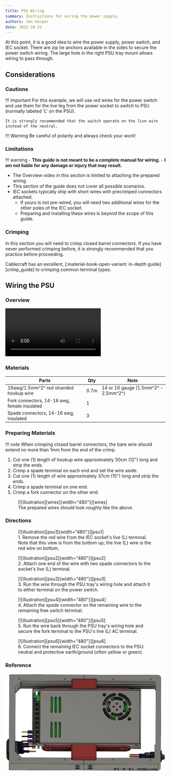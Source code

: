 ```yaml
---
title: PSU Wiring
summary: Instructions for wiring the power supply.
authors: Jon Harper
date: 2022-10-31
---
```


At this point, it is a good idea to wire the power supply, power switch, and IEC socket. There are zip tie anchors available in the sides to secure the power switch wiring. The large hole in the right PSU tray mount allows wiring to pass through.

## Considerations

### Cautions

!!! important
    For this example, we will use *red* wires for the power switch and use them for the *live* leg from the power socket to switch to PSU (normally labeled 'L' on the PSU).
    
    It is strongly recommended that the switch operate on the live wire instead of the neutral.

!!! Warning
    Be careful of polarity and always check your work!

### Limitations

!!! warning 
    - **This guide is not meant to be a complete manual for wiring.**
    - **I am not liable for any damage or injury that may result.**

- The Overview video in this section is limited to attaching the prepared wiring.
- This section of the guide does not cover all possible scenarios.
- IEC sockets typically ship with short wires with precrimped connectors attached.
    - If yours is not pre-wired, you will need two additional wires for the other poles of the IEC socket.
    - Preparing and installing these wires is beyond the scope of this guide.

### Crimping

In this section you will need to crimp closed barrel connectors. If you have never performed crimping before, it is strongly recommended that you practice before proceeding.

Cablecraft has an excellent, [:material-book-open-variant: in-depth guide][crimp_guide] to crimping common terminal types.


## Wiring the PSU

###  Overview

<video controls="">
    <source src="{{meta.video_folder}}psu_wiring.mp4" type="video/mp4">
</video>

### Materials

| Parts                                         | Qty  | Note                                |
|-----------------------------------------------|------|-------------------------------------|
| 16awg/1.5mm^2^ red stranded hookup wire       | 0.7m | 14 or 16 gauge (1.5mm^2^ - 2.5mm^2^) |
| Fork connectors, 14-16 awg, female insulated  | 1    |                                     |
| Spade connectors, 14-16 awg, insulated        | 3    |                                     |



### Preparing Materials

!!! note
    When crimping closed barrel connectors, the bare wire should extend no more than 1mm from the end of the crimp.

1. Cut one (1) length of hookup wire approximately 30cm (12") long and strip the ends.
2. Crimp a spade terminal on each end and set the wire aside.
3. Cut one (1) length of wire approximately 37cm (15") long and strip the ends.
4. Crimp a spade terminal on one end.
5. Crimp a fork connector on the other end.

<figure markdown>
  [![illustration][wires]{width="480"}][wires]
  <figcaption>The prepared wires should look roughly like the above.</figcaption>
</figure>

### Directions

<figure markdown>
  [![illustration][psu1]{width="480"}][psu1]
  <figcaption>1. Remove the red wire from the IEC socket's live (L) terminal. Note that this view is from the bottom up; the live (L) wire is the red wire on bottom.</figcaption>
</figure>

<figure markdown>
  [![illustration][psu2]{width="480"}][psu2]
  <figcaption>2. Attach one end of the wire with two spade connectors to the socket's live (L) terminal.</figcaption>
</figure>

<figure markdown>
  [![illustration][psu3]{width="480"}][psu3]
  <figcaption>3. Run the wire through the PSU tray's wiring hole and attach it to either terminal on the power switch.</figcaption>
</figure>

<figure markdown>
  [![illustration][psu4]{width="480"}][psu4]
  <figcaption>4. Attach the spade connector on the remaining wire to the remaining free switch terminal.</figcaption>
</figure>

<figure markdown>
  [![illustration][psu5]{width="480"}][psu5]
  <figcaption>5. Run the wire back through the PSU tray's wiring hole and secure the fork terminal to the PSU's live (L) AC terminal.</figcaption>
</figure>

<figure markdown>
  [![illustration][psu6]{width="480"}][psu6]
  <figcaption>6. Connect the remaining IEC socket connectors to the PSU: neutral and protective earth/ground (often yellow or green).</figcaption>
</figure>


### Reference

![finished illustration][psu_final]

[checklist]: ../printing.md#printed-component-checklist "Print Checklist"

[intro]:   ../img/assembly/core/base/base_final.webp

[psu1]: ../img/assembly/core/psu/wire1.webp
[psu2]: ../img/assembly/core/psu/wire2.webp
[psu3]: ../img/assembly/core/psu/wire3.webp
[psu4]: ../img/assembly/core/psu/wire4.webp
[psu5]: ../img/assembly/core/psu/wire5.webp
[psu6]: ../img/assembly/core/psu/wire6.webp
[psu_final]: ../img/assembly/core/psu/wire_finished.webp
[wires]: ../img/assembly/core/psu/wires.webp